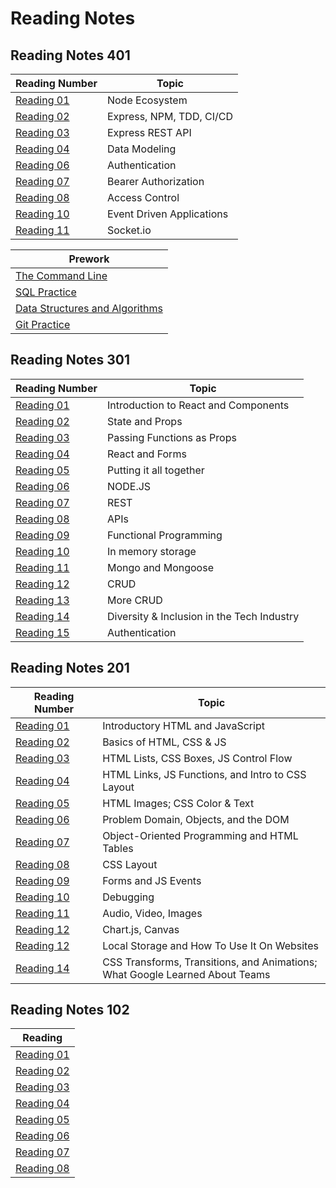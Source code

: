# Reading Notes

## Reading Notes 401

|Reading Number|Topic|
|---|---|
|[Reading 01](code401/Reading-4-01.md)|Node Ecosystem|
|[Reading 02](code401/Reading-4-02.md)|Express, NPM, TDD, CI/CD|
|[Reading 03](code401/Reading-4-03.md)|Express REST API|
|[Reading 04](code401/Reading-4-04.md)|Data Modeling|
|[Reading 06](code401/Reading-4-06.md)|Authentication|
|[Reading 07](code401/Reading-4-07.md)|Bearer Authorization|
|[Reading 08](code401/Reading-4-08.md)|Access Control|
|[Reading 10](code401/Reading-4-10.md)|Event Driven Applications|
|[Reading 11](code401/Reading-4-11.md)|Socket.io|

|Prework|
|---|
|[The Command Line](code401/prework/command-line.md)|
|[SQL Practice](code401/prework/sql-practice.md)|
|[Data Structures and Algorithms](code401/prework/dsa.md)|
|[Git Practice](code401/prework/git.md)|

## Reading Notes 301

|Reading Number|Topic|
|---|---|
|[Reading 01](code301/Reading-3-01.md)|Introduction to React and Components|
|[Reading 02](code301/Reading-3-02.md)|State and Props|
|[Reading 03](code301/Reading-3-03.md)|Passing Functions as Props|
|[Reading 04](code301/Reading-3-04.md)|React and Forms|
|[Reading 05](code301/Reading-3-05.md)|Putting it all together|
|[Reading 06](code301/Reading-3-06.md)|NODE.JS|
|[Reading 07](code301/Reading-3-07.md)|REST|
|[Reading 08](code301/Reading-3-08.md)|APIs|
|[Reading 09](code301/Reading-3-09.md)|Functional Programming|
|[Reading 10](code301/Reading-3-10.md)|In memory storage|
|[Reading 11](code301/Reading-3-11.md)|Mongo and Mongoose|
|[Reading 12](code301/Reading-3-12.md)|CRUD|
|[Reading 13](code301/Reading-3-13.md)|More CRUD|
|[Reading 14](code301/Reading-3-14.md)|Diversity & Inclusion in the Tech Industry|
|[Reading 15](code301/Reading-3-15.md)|Authentication|

## Reading Notes 201

|Reading Number|Topic|
|---|---|
|[Reading 01](code201/Reading-2-01.md)|Introductory HTML and JavaScript|
|[Reading 02](code201/Reading-2-02.md)|Basics of HTML, CSS & JS|
|[Reading 03](code201/Reading-2-03.md)|HTML Lists, CSS Boxes, JS Control Flow|
|[Reading 04](code201/Reading-2-04.md)|HTML Links, JS Functions, and Intro to CSS Layout|
|[Reading 05](code201/Reading-2-05.md)|HTML Images; CSS Color & Text|
|[Reading 06](code201/Reading-2-06.md)|Problem Domain, Objects, and the DOM|
|[Reading 07](code201/Reading-2-07.md)|Object-Oriented Programming and HTML Tables|
|[Reading 08](code201/Reading-2-08.md)|CSS Layout|
|[Reading 09](code201/Reading-2-09.md)|Forms and JS Events|
|[Reading 10](code201/Reading-2-12.md)|Debugging|
|[Reading 11](code201/Reading-2-11.md)|Audio, Video, Images|
|[Reading 12](code201/Reading-2-12.md)|Chart.js, Canvas|
|[Reading 12](code201/Reading-2-13.md)|Local Storage and How To Use It On Websites|
|[Reading 14](code201/Reading-2-14.md)|CSS Transforms, Transitions, and Animations; <br>What Google Learned About Teams|

## Reading Notes 102

|Reading|
|---|
|[Reading 01](code102/Reading-1-01.md)
|[Reading 02](code102/Reading-1-02.md)
|[Reading 03](code102/Reading-1-03.md)
|[Reading 04](code102/Reading-1-04.md)
|[Reading 05](code102/Reading-1-05.md)
|[Reading 06](code102/Reading-1-06.md)
|[Reading 07](code102/Reading-1-07.md)
|[Reading 08](code102/Reading-1-08.md)
